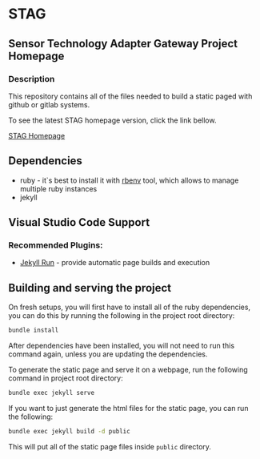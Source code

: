 # STAG
## Sensor Technology Adapter Gateway Project Homepage
### Description 

This repository contains all of the files needed to build a static paged with github or gitlab systems. 

To see the latest STAG homepage version, click the link bellow.

[STAG Homepage](https://stag.hahn-schickard.de/)

## Dependencies

 * ruby - it`s best to install it with [rbenv](https://github.com/rbenv/rbenv#readme) tool, which allows to manage multiple ruby instances
 * jekyll

## Visual Studio Code Support

### Recommended Plugins:
 
 * [Jekyll Run](https://marketplace.visualstudio.com/items?itemName=Dedsec727.jekyll-run) - provide automatic page builds and execution

## Building and serving the project

On fresh setups, you will first have to install all of the ruby dependencies, you can do this by running the following in the project root directory: 

```bash
bundle install
```

After dependencies have been installed, you will not need to run this command again, unless you are updating the dependencies. 

To generate the static page and serve it on a webpage, run the following command in project root directory: 

```bash
bundle exec jekyll serve
```

If you want to just generate the html files for the static page, you can run the following: 

```bash
bundle exec jekyll build -d public
```

This will put all of the static page files inside `public` directory.
